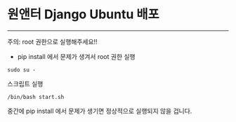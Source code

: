 # 원앤터 Django Ubuntu 배포

---

주의: root 권한으로 실행해주세요!!
- pip install 에서 문제가 생겨서 root 권한 실행 

```
sudo su -
```

스크립트 실행

```
/bin/bash start.sh
```


중간에 pip install 에서 문제가 생기면 정상적으로 실행되지 않을 겁니다.
